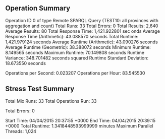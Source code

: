 Operation Summary
-----------------

Operation ID 0 of type Remote SPARQL Query (TEST10: all provinces with aggregation and count)
Total Runs: 33
Total Errors: 0
Total Results: 2,640
Average Results: 80
Total Response Time: 1,421.922801 sec
onds
Average Response Time (Arithmetic): 43.088570 seconds
Total Runtime: 1,421.979124 seconds
Average Runtime (Arithmetic): 43.090276 seconds
Average Runtime (Geometric): 38.388072 seconds
Minimum Runtime: 8.149565 seconds
Maximum Runtime: 70.149808 seconds
Runtime Variance: 348.701482 seconds squared
Runtime Standard Deviation: 18.673550 seconds

Operations per Second: 0.023207
Operations per Hour: 83.545530

Stress Test Summary
-----------------

Total Mix Runs: 33
Total Operations Run: 33

Total Errors: 0

Start Time: 04/04/2015 20:37:55 +0000
End Time: 04/04/2015 20:39:15 +0000
Total Runtime: 1.3418448593999999 minutes
Maximum Parallel Threads: 1,024